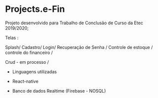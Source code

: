 # Projects.e-Fin

Projeto desenvolvido para Trabalho de Conclusão de Curso da Etec 2019/2020; 

Telas :

Splash/
Cadastro/
Login/
Recuperação de Senha /
Controle de estoque /
controle do financeiro /

Crud - em processo /



- Linguagens utilizadas 

* React-native 

* Banco de dados Realtime (Firebase - NOSQL)

